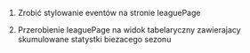 1. Zrobić stylowanie eventów na stronie leaguePage


5. Przerobienie leaguePage na widok tabelaryczny zawierajacy skumulowane statystki biezacego sezonu 